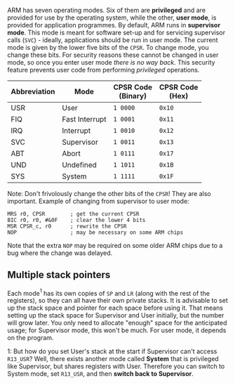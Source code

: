 ARM has seven operating modes. Six of them are **privileged** and are provided for use by the operating system, while the other, **user mode**, is provided for application programmes.
By default, ARM runs in **supervisor mode**. This mode is meant for software set-up and for servicing supervisor calls (`SVC`) - ideally, applications should be run in user mode.
The current mode is given by the lower five bits of the `CPSR`. To change mode, you change these bits. For security reasons these cannot be changed in user mode, so once you enter user mode *there is no way back*. This security feature prevents user code from performing *privileged* operations.

| Abbreviation | Mode           | CPSR Code <br> (Binary) | CPSR Code <br> (Hex) |
| ------------ | -------------- | ----------------------- | -------------------- |
| USR          | User           | `1 0000`                  | `0x10`                 |
| FIQ          | Fast Interrupt | `1 0001`                  | `0x11`                 |
| IRQ          | Interrupt      | `1 0010`                  | `0x12`                 |
| SVC          | Supervisor     | `1 0011`                  | `0x13`                 |
| ABT          | Abort          | `1 0111`                  | `0x17`                 |
| UND          | Undefined      | `1 1011`                  | `0x1B`                 |
| SYS          | System         | `1 1111`                  | `0x1F`                     |

Note: Don't frivolously change the other bits of the `CPSR`! They are also important.
Example of changing from supervisor to user mode:
```arm
MRS r0, CPSR        ; get the current CPSR
BIC r0, r0, #&0F    ; clear the lower 4 bits
MSR CPSR_c, r0      ; rewrite the CPSR
NOP                 ; may be necessary on some ARM chips
```
Note that the extra `NOP` may be required on some older ARM chips due to a bug where the change was delayed.

## Multiple stack pointers
Each mode$^1$ has its own copies of `SP` and `LR` (along with the rest of the registers), so they can all have their own private stacks. It is advisable to set up the stack space and pointer for each space before using it. That means setting up the stack space for Supervisor and User initially, but the number will grow later. You only need to allocate "enough" space for the anticipated usage; for Supervisor mode, this won't be much. For user mode, it depends on the program.

$1$: But how do you set User's stack at the start if Supervisor can't access `R13_USR`? Well, there exists another mode called **System** that is privileged like Supervisor, but shares registers with User. Therefore you can switch to System mode, set `R13_USR`, and then **switch back to Supervisor**.

